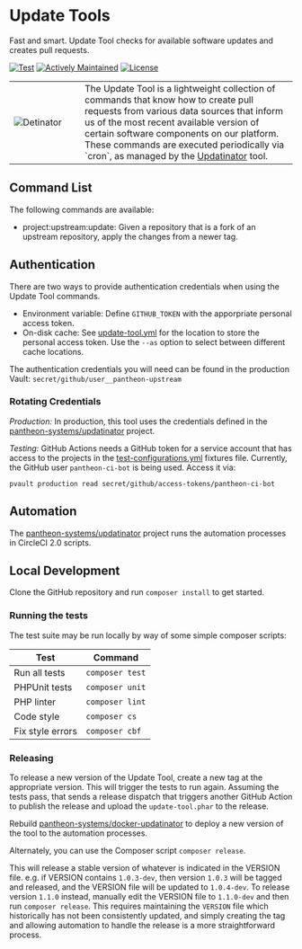 # Update Tools

Fast and smart. Update Tool checks for available software updates and creates pull requests.

[![Test](https://github.com/pantheon-systems/update-tool/actions/workflows/test.yml/badge.svg)](https://github.com/pantheon-systems/update-tool/actions/workflows/test.yml)
[![Actively Maintained](https://img.shields.io/badge/Pantheon-Actively_Maintained-yellow?logo=pantheon&color=FFDC28)](https://pantheon.io/docs/oss-support-levels#actively-maintained-support)
[![License](https://img.shields.io/badge/license-MIT-408677.svg)](LICENSE)

<table><tr width="25%"><td><img alt="Detinator" src="docs/images/roadrunner.png"/></td><td width="75%" valign="top">
The Update Tool is a lightweight collection of commands that know how to create pull requests from various data sources that inform us of the most recent available version of certain software components on our platform. These commands are executed periodically via `cron`, as managed by the <a href="https://github.com/pantheon-systems/updatinator">Updatinator</a> tool.
</td></tr></table>

## Command List

The following commands are available:

- project:upstream:update: Given a repository that is a fork of an upstream repository, apply the changes from a newer tag.

## Authentication

There are two ways to provide authentication credentials when using the Update Tool commands.

- Environment variable: Define `GITHUB_TOKEN` with the apporpriate personal access token.
- On-disk cache: See [update-tool.yml](update-tool.yml) for the location to store the personal access token. Use the `--as` option to select between different cache locations.

The authentication credentials you will need can be found in the production Vault: `secret/github/user__pantheon-upstream`

### Rotating Credentials

*Production:* In production, this tool uses the credentials defined in the [pantheon-systems/updatinator](https://github.com/pantheon-systems/updatinator) project.

*Testing:* GitHub Actions needs a GitHub token for a service account that has access to the projects in the [test-configurations.yml](tests/fixtures/home/test-configuration.yml) fixtures file. Currently, the GitHub user `pantheon-ci-bot` is being used. Access it via:

```
pvault production read secret/github/access-tokens/pantheon-ci-bot
```

## Automation

The [pantheon-systems/updatinator](https://github.com/pantheon-systems/updatinator) project runs the automation processes in CircleCI 2.0 scripts.

## Local Development

Clone the GitHub repository and run `composer install` to get started.

### Running the tests

The test suite may be run locally by way of some simple composer scripts:

| Test             | Command
| ---------------- | ---
| Run all tests    | `composer test`
| PHPUnit tests    | `composer unit`
| PHP linter       | `composer lint`
| Code style       | `composer cs`
| Fix style errors | `composer cbf`

### Releasing

To release a new version of the Update Tool, create a new tag at the appropriate version. This will trigger the tests to run again. Assuming the tests pass, that sends a release dispatch that triggers another GitHub Action to publish the release and upload the `update-tool.phar` to the release.

Rebuild [pantheon-systems/docker-updatinator](https://github.com/pantheon-systems/docker-updatinator) to deploy a new version of the tool to the automation processes.

Alternately, you can use the Composer script `composer release`.

This will release a stable version of whatever is indicated in the VERSION file. e.g. if VERSION contains `1.0.3-dev`, then version `1.0.3` will be tagged and released, and the VERSION file will be updated to `1.0.4-dev`. To release version `1.1.0` instead, manually edit the VERSION file to `1.1.0-dev` and then run `composer release`. This requires maintaining the `VERSION` file which historically has not been consistently updated, and simply creating the tag and allowing automation to handle the release is a more straightforward process.